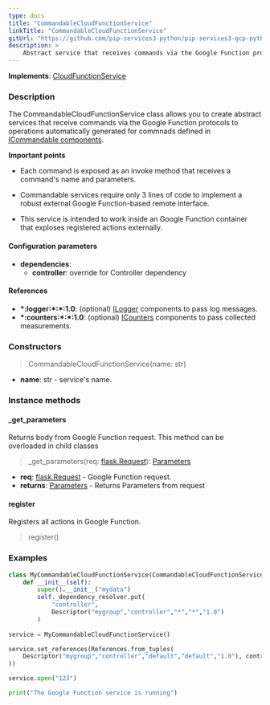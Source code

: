 ```yaml
---
type: docs
title: "CommandableCloudFunctionService"
linkTitle: "CommandableCloudFunctionService"
gitUrl: "https://github.com/pip-services3-python/pip-services3-gcp-python"
description: >
    Abstract service that receives commands via the Google Function protocol to operations automatically generated for commands defined in [ICommandable components](../../../commons/commands/icommandable).
---
```


**Implements**: [CloudFunctionService](../cloud_function_service)

### Description
The CommandableCloudFunctionService class allows you to create abstract services that receive commands via the Google Function protocols to operations automatically generated for commnads defined in [ICommandable components](../../../commons/commands/icommandable).

**Important points** 

- Each command is exposed as an invoke method that receives a command's name and parameters.

- Commandable services require only 3 lines of code to implement a robust external Google Function-based remote interface.

- This service is intended to work inside an Google Function container that exploses registered actions externally.

#### Configuration parameters
 
- **dependencies**:
    - **controller**: override for Controller dependency


#### References
- **\*:logger:\*:\*:1.0**: (optional) [ILogger](../../../components/log/ilogger) components to pass log messages.
- **\*:counters:\*:\*:1.0**: (optional) [ICounters](../../../components/count/icounters) components to pass collected measurements.

### Constructors

> CommandableCloudFunctionService(name: str) 

- **name**: str - service's name.


### Instance methods

#### _get_parameters
Returns body from Google Function request.
This method can be overloaded in child classes

> _get_parameters(req: [flask.Request](https://flask.palletsprojects.com/en/2.1.x/api/#incoming-request-data)): [Parameters](../../../commons/run/parameters)

- **req**: [flask.Request](https://flask.palletsprojects.com/en/2.1.x/api/#incoming-request-data) - Google Function request.
- **returns**: [Parameters](../../../commons/run/parameters) - Returns Parameters from request

#### register
Registers all actions in Google Function.
> register()


### Examples

```python
class MyCommandableCloudFunctionService(CommandableCloudFunctionService):
    def __init__(self):
        super().__init__("mydata")
        self._dependency_resolver.put(
            "controller",
            Descriptor("mygroup","controller","*","*","1.0")
        )
      
service = MyCommandableCloudFunctionService()

service.set_references(References.from_tuples(
    Descriptor("mygroup","controller","default","default","1.0"), controller
))

service.open("123")

print("The Google Function service is running")
```
